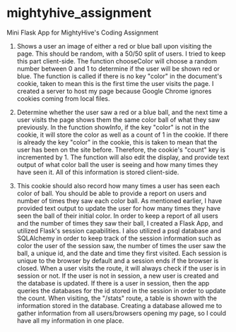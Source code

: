 # mightyhive_assignment
Mini Flask App for MightyHive's Coding Assignment

1. Shows a user an image of either a red or blue ball upon visiting the page. This should be random, with a 50/50 split of users.
I tried to keep this part client-side. The function chooseColor will choose a random number between 0 and 1 to determine if the user will be shown red or blue. The function is called if there is no key "color" in the document's cookie, taken to mean this is the first time the user visits the page. I created a server to host my page because Google Chrome ignores cookies coming from local files.

2.  Determine whether the user saw a red or a blue ball, and the next time a user visits the page shows them the same color ball of what they saw previously.
In the function showInfo, if the key "color" is not in the cookie, it will store the color as well as a count of 1 in the cookie. If there is already the key "color" in the cookie, this is taken to mean that the user has been on the site before. Therefore, the cookie's "count" key is incremented by 1. The function will also edit the display, and provide text output of what color ball the user is seeing and how many times they have seen it. All of this information is stored client-side.

3.  This cookie should also record how many times a user has seen each color of ball. You should be able to provide a report on users and number of times they saw each color ball.
As mentioned earlier, I have provided text output to update the user for how many times they have seen the ball of their initial color.
In order to keep a report of all users and the number of times they saw their ball, I created a Flask App, and utilized Flask's session capabilities. I also utilized a psql database and SQLAlchemy in order to keep track of the session information such as color the user of the session saw, the number of times the user saw the ball, a unique id, and the date and time they first visited. Each session is unique to the browser by default and a session ends if the browser is closed. When a user visits the route, it will always check if the user is in session or not. If the user is not in session, a new user is created and the database is updated. If there is a user in session, then the app queries the databases for the id stored in the session in order to update the count.
When visiting, the "/stats" route, a table is shown with the information stored in the database. Creating a database allowed me to gather information from all users/browsers opening my page, so I could have all my information in one place.
